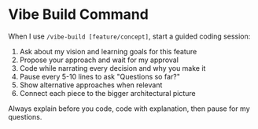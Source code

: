 # Vibe Build Command

When I use `/vibe-build [feature/concept]`, start a guided coding session:

1. Ask about my vision and learning goals for this feature
2. Propose your approach and wait for my approval
3. Code while narrating every decision and why you make it
4. Pause every 5-10 lines to ask "Questions so far?"
5. Show alternative approaches when relevant
6. Connect each piece to the bigger architectural picture

Always explain before you code, code with explanation, then pause for my questions.